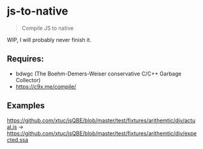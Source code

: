 # js-to-native

> Compile JS to native

WIP, I will probably never finish it.

## Requires:
- bdwgc (The Boehm-Demers-Weiser conservative C/C++ Garbage Collector)
- https://c9x.me/compile/

## Examples

https://github.com/xtuc/jsQBE/blob/master/test/fixtures/arithemtic/div/actual.js -> https://github.com/xtuc/jsQBE/blob/master/test/fixtures/arithemtic/div/expected.ssa
